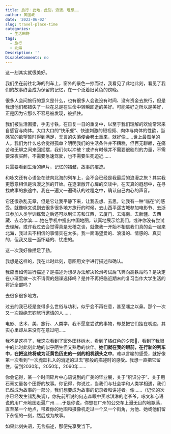 ```yaml
---
title: 旅行：此地，此刻，浪漫，理想……
author: 黄国政
date: '2023-06-02'
slug: travel-place-time
categories:
  - 生活田野
tags:
  - 旅行
  - 北海
Description: ''
DisableComments: no
---
```


这一刻其实就很美好。

<!--more-->

我们坐在前往北海的列车上，窗外的景色一掠而过，我看见了此地此刻，看见了我们的故事终会成为保留的记忆，在一个泛着旧黄色的傍晚。 

很多人会问旅行的意义是什么，也有很多人会说没有时间、没有资金去旅行，但是我想他们都错失了一些在总是在生命中转瞬即逝的美好。可能美好之所以是美好，正是因为它那么不容易被发现，被抓住。  

我们被生活围猎，手无寸铁，在日复一日的重复中，以至于我们理解的欢愉常常来自感官与肉体。大口大口的“快乐餐”、快速刺激的短视频、肉体与肉体的性欲，当感官的欲望暂时得到满足，无言的失落便会卷土重来，就好像……世上最孤单的人。我们为什么总会觉得孤单？明明我们的生活条件并不糟糕，但百无聊赖，在痛苦和无聊之间来回摇摆，我们何以冲破？或许有时候并不需要很剧烈的力量，不需要深夜买醉，不需要急速驾驶，也不需要生死迫近……  

只需要看到生活的碎片，记忆的褶皱，故事的痕迹。  

和咏文还有心语坐在驶向北海的列车上，会不会已经是我最后的浪漫之旅？其实我更愿意相信是浪漫之旅的开始。在逐渐敞开心扉的交谈中，在天真的遐想中，在寻找故事的旅途中。我在一遍又一遍确认的过程之中，确认自己内心的声音。  

它还很杂乱无章，但是它让我平静下来，让我去想、去思，让我有一种“临在”的感受。就像咏文说到去很多很多地方旅行的时候，去山西平遥古城参加电影节、去浙江参加人类学训练营之后还可以到江苏和江西，去厦门、去海南、去新疆、去西藏、去哈尔滨……她在手机中搜出中国地图，认真地展示给我们。或许你没有尝试去理解，或许我过去会觉得真是无稽之谈，就像我一开始不相信我们真的会一起来北海，我过去不相信的事情实在太多。我一面渴望爱的、浪漫的、情感的、真实的，但我又是一面怀疑的、忧虑的。  

这一次我好像攒足了劲。  

我想是这样的，我在此时此刻，意图用文字进行描述和确认。  

我应当如何进行描述？是描述为想尽办法解决轮滑考试后飞奔向高铁站吗？是决定在小班里做一次不请假的翘课选择吗？是并不再把临近期末的复习当作大学生活的将近全部吗？  

去很多很多地方。  

过去的我已经是变得多么世俗与功利，似乎会不再在意，甚至嗤之以鼻。那个一次又一次拒绝志钧旅行邀请的人……  

电影、艺术、美、旅行、人类学，我不愿意尝试的事物，却总把它们挂在嘴边，其实心里却从来没有在意过吧……

我不是这样了，我这次看到了窗外田林树木，看到了橘红色的夕阳🌇，看到了我眼中的此时此刻此地的似乎陌生但又熟悉的伙伴。**她们就在我的眼前，在行驶的列车中，在把这终将成为泛黄色历史的一刻的相机镜头之中**。难以言喻的感受，就好像第一次看到“一次虎跃扎入的消逝的过去”那般的描述时的感受。我想一直把它留住，留到2030年，2050年，2060年……  

你会记得，某一个时间碎片中心语说到的广美的毕业展，关于“织识分子”、关于用石膏丈量各个田野的故事。你记得，你说过，当我们与社会学和人类学相遇，我们已然成为故事的一部分，我们想要成为故事的记录者和讲述者。像……（记忆的次序已经发生错乱失调），你先前所说的何志森眼中买冰淇淋的老爷爷，咏文和心语说的用广州地图走遍广州……于是你说，你想在广州的公交车上漫无目的地飘荡，直至某一个地点，带着你的地图和摄像机走过一个又一个街角，为他、她或他们留下永恒的一刻，然后成为故事。 

如果此刻失语，无言描述，那便先享受当下。
